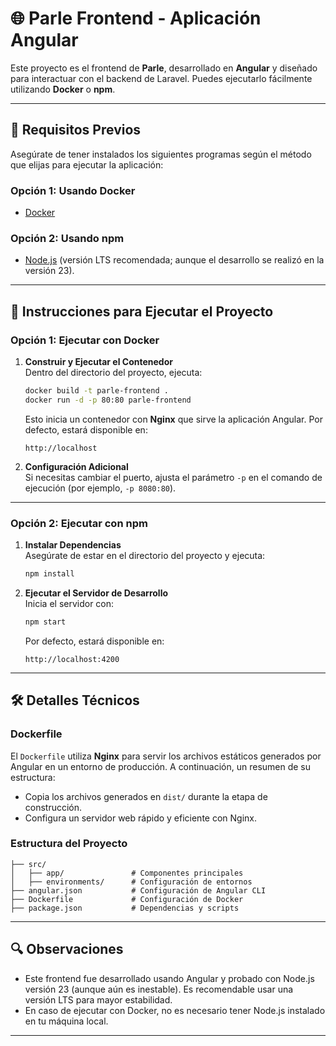 # 🌐 Parle Frontend - Aplicación Angular

Este proyecto es el frontend de **Parle**, desarrollado en **Angular** y diseñado para interactuar con el backend de Laravel. Puedes ejecutarlo fácilmente utilizando **Docker** o **npm**.

---

## 📝 Requisitos Previos

Asegúrate de tener instalados los siguientes programas según el método que elijas para ejecutar la aplicación:

### Opción 1: Usando Docker
- [Docker](https://www.docker.com/)

### Opción 2: Usando npm
- [Node.js](https://nodejs.org/) (versión LTS recomendada; aunque el desarrollo se realizó en la versión 23).

---

## 🚀 Instrucciones para Ejecutar el Proyecto

### Opción 1: Ejecutar con Docker

1. **Construir y Ejecutar el Contenedor**  
   Dentro del directorio del proyecto, ejecuta:

   ```bash
   docker build -t parle-frontend .
   docker run -d -p 80:80 parle-frontend
   ```

   Esto inicia un contenedor con **Nginx** que sirve la aplicación Angular. Por defecto, estará disponible en:

   ```
   http://localhost
   ```

2. **Configuración Adicional**  
   Si necesitas cambiar el puerto, ajusta el parámetro `-p` en el comando de ejecución (por ejemplo, `-p 8080:80`).

---

### Opción 2: Ejecutar con npm

1. **Instalar Dependencias**  
   Asegúrate de estar en el directorio del proyecto y ejecuta:

   ```bash
   npm install
   ```

2. **Ejecutar el Servidor de Desarrollo**  
   Inicia el servidor con:

   ```bash
   npm start
   ```

   Por defecto, estará disponible en:

   ```
   http://localhost:4200
   ```
---

## 🛠 Detalles Técnicos

### Dockerfile

El `Dockerfile` utiliza **Nginx** para servir los archivos estáticos generados por Angular en un entorno de producción. A continuación, un resumen de su estructura:

- Copia los archivos generados en `dist/` durante la etapa de construcción.
- Configura un servidor web rápido y eficiente con Nginx.

### Estructura del Proyecto

```plaintext
├── src/
│   ├── app/               # Componentes principales
│   ├── environments/      # Configuración de entornos
├── angular.json           # Configuración de Angular CLI
├── Dockerfile             # Configuración de Docker
├── package.json           # Dependencias y scripts
```

---

## 🔍 Observaciones

- Este frontend fue desarrollado usando Angular y probado con Node.js versión 23 (aunque aún es inestable). Es recomendable usar una versión LTS para mayor estabilidad.
- En caso de ejecutar con Docker, no es necesario tener Node.js instalado en tu máquina local.

---
